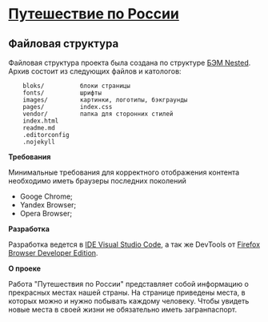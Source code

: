 # [Путешествие по России](https://v1ktorbro.github.io/russian-travel/)

## Файловая структура

Файловая структура проекта была создана по структуре [БЭМ Nested](https://ru.bem.info/methodology/filestructure/). Архив состоит из следующих файлов и катологов:

        bloks/          блоки страницы
        fonts/          шрифты
        images/         картинки, логотипы, бэкграунды
        pages/          index.css
        vendor/         папка для сторонних стилей
        index.html
        readme.md
        .editorconfig
        .nojekyll

**Требования**

Минимальные требования для корректного отображения контента необходимо иметь браузеры последних поколений
* Googe Chrome;
* Yandex Browser;
* Opera Browser;

**Разработка**

Разработка ведется в [IDE Visual Studio Code](https://visualstudio.microsoft.com/ru/vs/), а так же DevTools от [Firefox Browser Developer Edition](https://www.mozilla.org/ru/firefox/developer/).

**О проеке**

Работа "Путешествия по России" представляет собой информацию о прекрасных местах нашей страны. На странице приведены места, в которых можно и нужно побывать каждому человеку. Чтобы увидеть новые места в своей жизни не обязательно иметь загранпаспорт.
